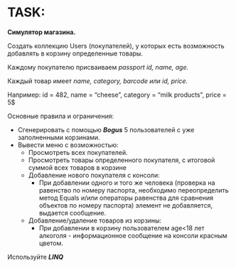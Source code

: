 # TASK:

**Симулятор магазина.**

Создать коллекцию Users (покупателей), у которых есть возможность добавлять в корзину определенные товары.

Каждому покупателю присваиваем *passport id, name, age.*

Каждый товар имеет *name, category, barcode или id, price.*

Например:
id = 482,
name = “cheese”,
category = “milk products”,
price = 5$

Основные правила и ограничения:

 * Сгенерировать с помощью ***Bogus*** 5 пользователей с уже заполненными корзинами.
 * Вывести меню с возможностью:
   * Просмотреть всех покупателей.
   * Просмотреть товары определенного покупателя, с итоговой суммой всех товаров в корзине
   * Добавление нового покупателя с консоли:
       * При добавлении одного и того же человека (проверка на равенство по номеру паспорта, необходимо переопределить метод Equals и/или операторы равенства для сравнения объектов по номеру паспорта) элемент не добавляется, выдается сообщение.
   * Добавление/удаление товаров из корзины:
       * При добавлении в корзину пользователем age<18 лет алкоголя - информационное сообщение на консоли красным цветом.


Используйте ***LINQ***
